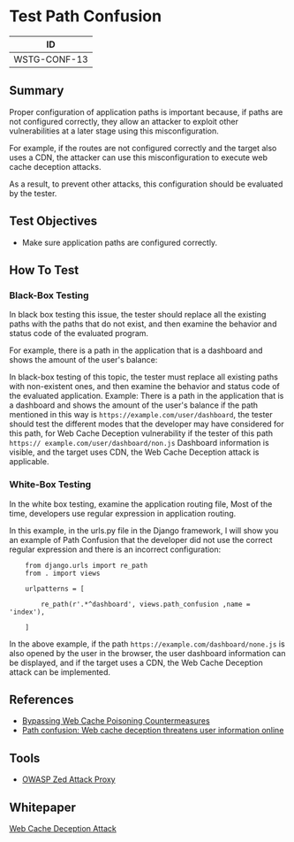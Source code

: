 # Test Path Confusion

|ID          |
|------------|
|WSTG-CONF-13|

## Summary

Proper configuration of application paths is important because, if paths are not configured correctly, they allow an attacker to exploit other vulnerabilities at a later stage using this misconfiguration.

For example, if the routes are not configured correctly and the target also uses a CDN, the attacker can use this misconfiguration to execute web cache deception attacks.

As a result, to prevent other attacks, this configuration should be evaluated by the tester.

## Test Objectives

- Make sure application paths are configured correctly.

## How To Test

### Black-Box Testing

In black box testing this issue, the tester should replace all the existing paths with the paths that do not exist, and then examine the behavior and status code of the evaluated program.

For example, there is a path in the application that is a dashboard and shows the amount of the user's balance:

In black-box testing of this topic, the tester must replace all existing paths with non-existent ones, and then examine the behavior and status code of the evaluated application. Example: There is a path in the application that is a dashboard and shows the amount of the user's balance if the path mentioned in this way is ```https://example.com/user/dashboard```, the tester should test the different modes that the developer may have considered for this path, for Web Cache Deception vulnerability if the tester of this path ```https:// example.com/user/dashboard/non.js``` Dashboard information is visible, and the target uses CDN, the Web Cache Deception attack is applicable.

### White-Box Testing

In the white box testing, examine the application routing file, Most of the time, developers use regular expression in application routing.

In this example, in the urls.py file in the Django framework, I will show you an example of Path Confusion that the developer did not use the correct regular expression and there is an incorrect configuration:

```text
    from django.urls import re_path
    from . import views

    urlpatterns = [

        re_path(r'.*^dashboard', views.path_confusion ,name = 'index'),

    ]
```

In the above example, if the path ```https://example.com/dashboard/none.js``` is also opened by the user in the browser, the user dashboard information can be displayed, and if the target uses a CDN, the Web Cache Deception attack can be implemented.

## References

- [Bypassing Web Cache Poisoning Countermeasures](https://portswigger.net/research/bypassing-web-cache-poisoning-countermeasures)
- [Path confusion: Web cache deception threatens user information online](https://portswigger.net/daily-swig/path-confusion-web-cache-deception-threatens-user-information-online)

## Tools

- [OWASP Zed Attack Proxy](https://www.zaproxy.org)

## Whitepaper

[Web Cache Deception Attack](https://omergil.blogspot.com/2017/02/web-cache-deception-attack.html)
